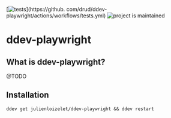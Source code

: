 [![tests](https://github.com/julienloizelet/ddev-playwright/actions/workflows/tests.yml/badge.svg)](https://github.
com/drud/ddev-playwright/actions/workflows/tests.yml) ![project is maintained](https://img.shields.io/maintenance/yes/2023.svg)

# ddev-playwright

<!-- START doctoc generated TOC please keep comment here to allow auto update -->
<!-- DON'T EDIT THIS SECTION, INSTEAD RE-RUN doctoc TO UPDATE -->

<!-- END doctoc generated TOC please keep comment here to allow auto update -->

## What is ddev-playwright?

@TODO


## Installation

`ddev get julienloizelet/ddev-playwright && ddev restart`
